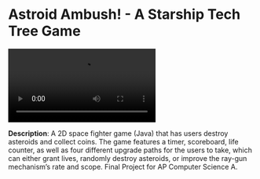 # Astroid Ambush! - A Starship Tech Tree Game

<p align="center">

 ![asteroids](https://user-images.githubusercontent.com/54038104/113739840-2f8aff80-96ce-11eb-8bf6-351b910de5c9.mp4)


</p>
  
  
<b>Description</b>: A 2D space fighter game (Java) that has users destroy asteroids and collect coins. The game features a timer, scoreboard, life counter, as well as four different upgrade paths for the users to take, which can either grant lives, randomly destroy asteroids, or improve the ray-gun mechanism’s rate and scope. Final Project for AP Computer Science A.



